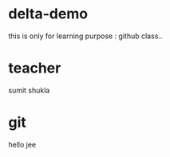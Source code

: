 # delta-demo
this is only for learning purpose : github class..
 # teacher
 sumit shukla
 # git
 hello jee

